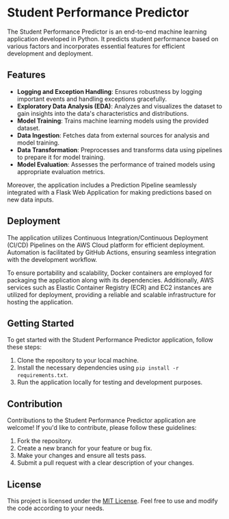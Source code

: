 # Student Performance Predictor

The Student Performance Predictor is an end-to-end machine learning application developed in Python. It predicts student performance based on various factors and incorporates essential features for efficient development and deployment.

## Features

- **Logging and Exception Handling**: Ensures robustness by logging important events and handling exceptions gracefully.
- **Exploratory Data Analysis (EDA)**: Analyzes and visualizes the dataset to gain insights into the data's characteristics and distributions.
- **Model Training**: Trains machine learning models using the provided dataset.
- **Data Ingestion**: Fetches data from external sources for analysis and model training.
- **Data Transformation**: Preprocesses and transforms data using pipelines to prepare it for model training.
- **Model Evaluation**: Assesses the performance of trained models using appropriate evaluation metrics.

Moreover, the application includes a Prediction Pipeline seamlessly integrated with a Flask Web Application for making predictions based on new data inputs.

## Deployment

The application utilizes Continuous Integration/Continuous Deployment (CI/CD) Pipelines on the AWS Cloud platform for efficient deployment. Automation is facilitated by GitHub Actions, ensuring seamless integration with the development workflow.

To ensure portability and scalability, Docker containers are employed for packaging the application along with its dependencies. Additionally, AWS services such as Elastic Container Registry (ECR) and EC2 instances are utilized for deployment, providing a reliable and scalable infrastructure for hosting the application.

## Getting Started

To get started with the Student Performance Predictor application, follow these steps:

1. Clone the repository to your local machine.
2. Install the necessary dependencies using `pip install -r requirements.txt`.
3. Run the application locally for testing and development purposes.

## Contribution

Contributions to the Student Performance Predictor application are welcome! If you'd like to contribute, please follow these guidelines:

1. Fork the repository.
2. Create a new branch for your feature or bug fix.
3. Make your changes and ensure all tests pass.
4. Submit a pull request with a clear description of your changes.

## License

This project is licensed under the [MIT License](LICENSE). Feel free to use and modify the code according to your needs.

